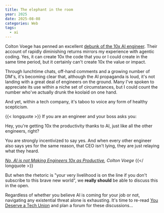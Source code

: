 ```yaml
---
title: The elephant in the room
year: 2025
date: 2025-08-08
categories: Web
tags:
  - ai
---
```


Colton Voege has penned an excellent [debunk of the 10x AI engineer](https://colton.dev/blog/curing-your-ai-10x-engineer-imposter-syndrome/). Their account of rapidly diminishing returns mirrors my experience with agentic coding. Yes, it can create 10x the code that you or I could create in the same time period, but it certainly can't create 10x the value or impact.

Through lunchtime chats, off-hand comments and a growing number of DM's, it's becoming clear that, although the AI propaganda is loud, it's not landing with a great deal of engineers on the ground. Many I've spoken to appreciate its use within a niche set of circumstances, but I could count the number who've actually drunk the koolaid on one hand.

And yet, within a tech company, it's taboo to voice any form of healthy scepticism.

{{< longquote >}}
If you are an engineer and your boss asks you:

Hey, you're getting 10x the productivity thanks to AI, just like all the other engineers, right?

You are strongly incentivized to say yes. And when every other engineer also says yes for the same reason, that CEO isn't lying, they are just relaying what they heard.

<cite><a href="https://colton.dev/blog/curing-your-ai-10x-engineer-imposter-syndrome/">No, AI is not Making Engineers 10x as Productive</a>, Colton Voege</cite>
{{</ longquote >}}

But when the rhetoric is "your very livelihood is on the line if you don't subscribe to this brave new world", we **really should** be able to discuss this in the open.

Regardless of whether you believe AI is coming for your job or not, navigating any existential threat alone is exhausting. It's time to re-read [You Deserve a Tech Union](https://ethanmarcotte.com/books/you-deserve-a-tech-union/) and plan a forum for these discussions...

